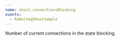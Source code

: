 ```yaml
---
name: vhost.connectionsBlocking
events:
  - RabbitmqVhostSample
---
```


Number of current connections in the state blocking.